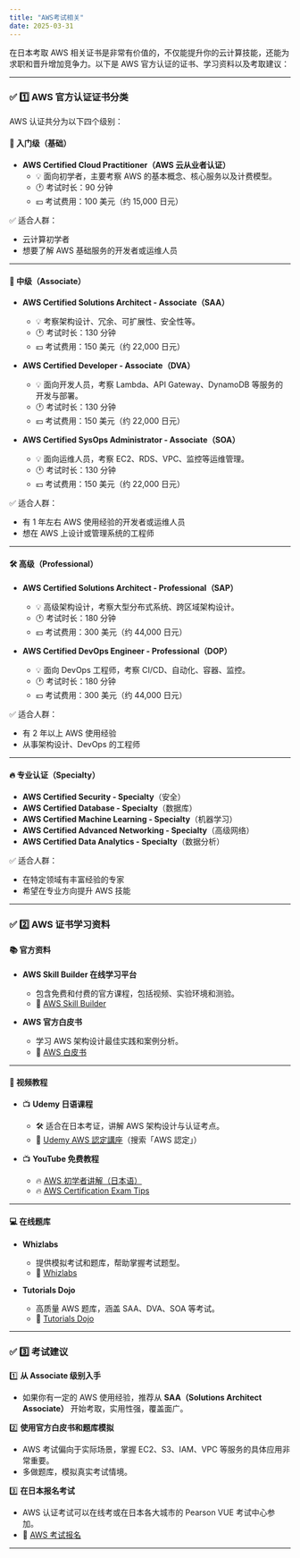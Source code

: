 ```yaml
---
title: "AWS考试相关"
date: 2025-03-31
---
```

在日本考取 AWS 相关证书是非常有价值的，不仅能提升你的云计算技能，还能为求职和晋升增加竞争力。以下是 AWS 官方认证的证书、学习资料以及考取建议：

---

### ✅ **1️⃣ AWS 官方认证证书分类**
AWS 认证共分为以下四个级别：

#### 🌟 **入门级（基础）**
- **AWS Certified Cloud Practitioner（AWS 云从业者认证）**  
  - 💡 面向初学者，主要考察 AWS 的基本概念、核心服务以及计费模型。  
  - 🕐 考试时长：90 分钟  
  - 💴 考试费用：100 美元（约 15,000 日元）  

✅ 适合人群：
- 云计算初学者  
- 想要了解 AWS 基础服务的开发者或运维人员  

---

#### 🚀 **中级（Associate）**
- **AWS Certified Solutions Architect - Associate（SAA）**  
  - 💡 考察架构设计、冗余、可扩展性、安全性等。  
  - 🕐 考试时长：130 分钟  
  - 💴 考试费用：150 美元（约 22,000 日元）  

- **AWS Certified Developer - Associate（DVA）**  
  - 💡 面向开发人员，考察 Lambda、API Gateway、DynamoDB 等服务的开发与部署。  
  - 🕐 考试时长：130 分钟  
  - 💴 考试费用：150 美元（约 22,000 日元）  

- **AWS Certified SysOps Administrator - Associate（SOA）**  
  - 💡 面向运维人员，考察 EC2、RDS、VPC、监控等运维管理。  
  - 🕐 考试时长：130 分钟  
  - 💴 考试费用：150 美元（约 22,000 日元）  

✅ 适合人群：
- 有 1 年左右 AWS 使用经验的开发者或运维人员  
- 想在 AWS 上设计或管理系统的工程师  

---

#### 🛠️ **高级（Professional）**
- **AWS Certified Solutions Architect - Professional（SAP）**  
  - 💡 高级架构设计，考察大型分布式系统、跨区域架构设计。  
  - 🕐 考试时长：180 分钟  
  - 💴 考试费用：300 美元（约 44,000 日元）  

- **AWS Certified DevOps Engineer - Professional（DOP）**  
  - 💡 面向 DevOps 工程师，考察 CI/CD、自动化、容器、监控。  
  - 🕐 考试时长：180 分钟  
  - 💴 考试费用：300 美元（约 44,000 日元）  

✅ 适合人群：
- 有 2 年以上 AWS 使用经验  
- 从事架构设计、DevOps 的工程师  

---

#### 🔥 **专业认证（Specialty）**
- **AWS Certified Security - Specialty**（安全）  
- **AWS Certified Database - Specialty**（数据库）  
- **AWS Certified Machine Learning - Specialty**（机器学习）  
- **AWS Certified Advanced Networking - Specialty**（高级网络）  
- **AWS Certified Data Analytics - Specialty**（数据分析）  

✅ 适合人群：
- 在特定领域有丰富经验的专家  
- 希望在专业方向提升 AWS 技能  

---

### ✅ **2️⃣ AWS 证书学习资料**

#### 📚 **官方资料**
- **AWS Skill Builder 在线学习平台**  
  - 包含免费和付费的官方课程，包括视频、实验环境和测验。  
  - 🔗 [AWS Skill Builder](https://aws.amazon.com/training/digital)  

- **AWS 官方白皮书**
  - 学习 AWS 架构设计最佳实践和案例分析。  
  - 🔗 [AWS 白皮书](https://aws.amazon.com/whitepapers)

---

#### 🎥 **视频教程**
- 📺 **Udemy 日语课程**
  - 🛠️ 适合在日本考证，讲解 AWS 架构设计与认证考点。  
  - 🔗 [Udemy AWS 認定講座](https://www.udemy.com)（搜索「AWS 認定」）

- 📺 **YouTube 免费教程**
  - 🔥 [AWS 初学者讲解（日本语）](https://www.youtube.com/results?search_query=AWS+%E5%88%9D%E5%AD%A6%E8%80%85)  
  - 🔥 [AWS Certification Exam Tips](https://www.youtube.com/results?search_query=AWS+certification+tips)

---

#### 💻 **在线题库**
- **Whizlabs**  
  - 提供模拟考试和题库，帮助掌握考试题型。  
  - 🔗 [Whizlabs](https://www.whizlabs.com)  

- **Tutorials Dojo**  
  - 高质量 AWS 题库，涵盖 SAA、DVA、SOA 等考试。  
  - 🔗 [Tutorials Dojo](https://tutorialsdojo.com/aws-cheat-sheets)  

---

### ✅ **3️⃣ 考试建议**
1️⃣ **从 Associate 级别入手**  
- 如果你有一定的 AWS 使用经验，推荐从 **SAA（Solutions Architect Associate）** 开始考取，实用性强，覆盖面广。  

2️⃣ **使用官方白皮书和题库模拟**  
- AWS 考试偏向于实际场景，掌握 EC2、S3、IAM、VPC 等服务的具体应用非常重要。  
- 多做题库，模拟真实考试情境。  

3️⃣ **在日本报名考试**
- AWS 认证考试可以在线考或在日本各大城市的 Pearson VUE 考试中心参加。  
- 🔗 [AWS 考试报名](https://aws.amazon.com/certification)

---
